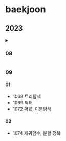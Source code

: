 # baekjoon

## 2023
<details>
 
<summary>
 
### 08  
</summary>

#### 24
 - 1002 원의 방정식
 - 1016 집합, 에라토스테네스의 체
#### 25
 - 1010 경우의 수
 - 1011 수열
#### 26
 - 1009 거듭제곱
 - 1012 재귀함수, 좌표평면
 - 1013 정규표현식
#### 27
 - 1019 수열, 거듭제곱, 경우의 수
 - 1021 데크, 최단거리
 - 1026 리스트
 - 1032 인덱스
#### 28
 - 1037 약수,인수분해
 - 1038 조합
#### 29
 - 1049 최솟값
 - 1052 이진수
 - 1057 올림
#### 30
 - 1059 구간
#### 31
 - 1065 등차수열, 집합
</details>
<summary>
 
### 09
</summary>

#### 01
 - 1068 트리탐색
 - 1069 백터
 - 1072 확률, 이분탐색
#### 02
 - 1074 재귀함수, 분할 정복
